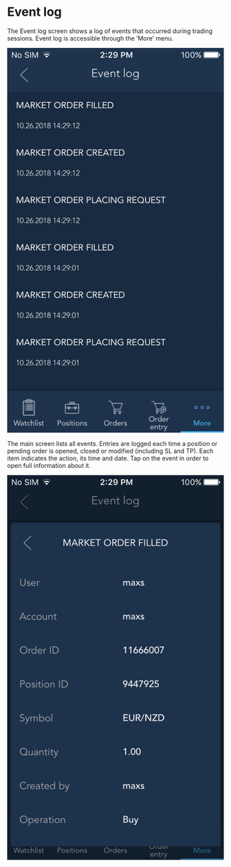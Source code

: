 # Event log

The Event log screen shows a log of events that occurred during trading sessions. Event log is accessible through the ‘More’ menu.

![](../../../../.gitbook/assets/3.PNG)


The main screen lists all events. Entries are logged each time a position or pending order is opened, closed or modified \(including SL and TP\). Each item indicates the action, its time and date. Tap on the event in order to open full information about it.

![](../../../../.gitbook/assets/4.PNG)




